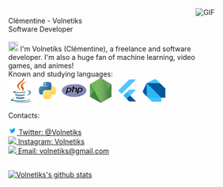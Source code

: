 <img align="right" alt="GIF" width="125" height="125" src="https://media1.tenor.com/images/0dae54a91ebefe6dcd0dd2250ffb4aa7/tenor.gif" />
<br>
Clémentine - Volnetiks
<br>
Software Developer
<br>
<br>
<img src="https://cdn.discordapp.com/emojis/640017915424407577.png?v=1" width="20" height="20"/> I'm Volnetiks (Clémentine), a freelance and software developer. I'm also a huge fan of machine learning, video games, and animes!

<br>
Known and studying languages:
<br>
<span align="left">
  <img height="50" src="https://raw.githubusercontent.com/github/explore/80688e429a7d4ef2fca1e82350fe8e3517d3494d/topics/java/java.png">
  <img height="50" src="https://raw.githubusercontent.com/github/explore/80688e429a7d4ef2fca1e82350fe8e3517d3494d/topics/python/python.png">
  <img height="50" src="https://raw.githubusercontent.com/github/explore/80688e429a7d4ef2fca1e82350fe8e3517d3494d/topics/php/php.png">
  <img height="50" src="https://raw.githubusercontent.com/github/explore/80688e429a7d4ef2fca1e82350fe8e3517d3494d/topics/nodejs/nodejs.png">
  <img height="50" src="https://raw.githubusercontent.com/github/explore/80688e429a7d4ef2fca1e82350fe8e3517d3494d/topics/flutter/flutter.png">
  <img height="50" src="https://raw.githubusercontent.com/github/explore/80688e429a7d4ef2fca1e82350fe8e3517d3494d/topics/dart/dart.png">
</span>

Contacts:

<a href="https://twitter.com/Volnetiks" target="blank" style="verticale-align:middle">
  <img height="17" src="https://raw.githubusercontent.com/github/explore/80688e429a7d4ef2fca1e82350fe8e3517d3494d/topics/twitter/twitter.png">
  Twitter: @Volnetiks
<a>
<br>
<a href="https://instagram.com/volnetiks" target="blank" style="verticale-align:middle">
  <img height="17" src="https://www.instagram.com/static/images/ico/apple-touch-icon-180x180-precomposed.png/c06fdb2357bd.png">
  Instagram: Volnetiks
<a>
<br>
<a href="https://mail.google.com/mail/u/0/?view=cm&fs=1&to=volnetiks@gmail.com&tf=1" target="blank" style="verticale-align:middle">
  <img height="17" src="https://www.google.com/intl/fr/gmail/about/static/images/logo-gmail.png">
  Email: volnetiks@gmail.com
<a>
  
<br>
<br>

[![Volnetiks's github stats](https://github-readme-stats.vercel.app/api?username=volnetiks&show_icons=true&theme=dracula)](https://github.com/anuraghazra/github-readme-stats)
